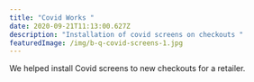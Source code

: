 ```yaml
---
title: "Covid Works "
date: 2020-09-21T11:13:00.627Z
description: "Installation of covid screens on checkouts "
featuredImage: /img/b-q-covid-screens-1.jpg
---
```

We helped install Covid screens to new checkouts for a retailer.